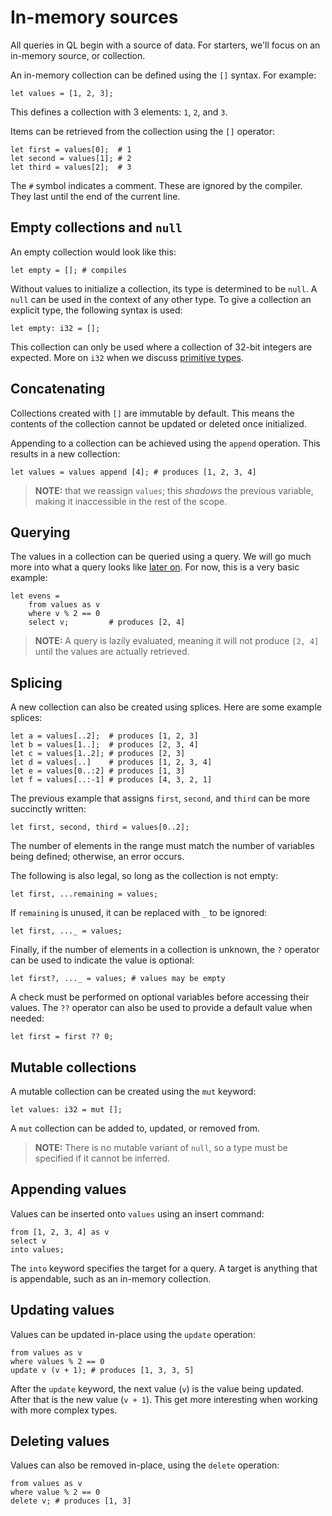 # In-memory sources
All queries in QL begin with a source of data. For starters, we'll focus on an in-memory source, or collection.

An in-memory collection can be defined using the `[]` syntax. For example:
```
let values = [1, 2, 3];
```

This defines a collection with 3 elements: `1`, `2`, and `3`.

Items can be retrieved from the collection using the `[]` operator:
```
let first = values[0];  # 1
let second = values[1]; # 2
let third = values[2];  # 3  
```

The `#` symbol indicates a comment. These are ignored by the compiler. They last until the end of the current line.

## Empty collections and `null`
An empty collection would look like this:
```
let empty = []; # compiles
```

Without values to initialize a collection, its type is determined to be `null`. A `null` can be used in the context of any other type. To give a collection an explicit type, the following syntax is used:
```
let empty: i32 = [];
```

This collection can only be used where a collection of 32-bit integers are expected. More on `i32` when we discuss [primitive types](./primitive-types.md).

## Concatenating
Collections created with `[]` are immutable by default. This means the contents of the collection cannot be updated or deleted once initialized.

Appending to a collection can be achieved using the `append` operation. This results in a new collection:
```
let values = values append [4]; # produces [1, 2, 3, 4]
```

> **NOTE:** that we reassign `values`; this *shadows* the previous variable, making it inaccessible in the rest of the scope.

## Querying
The values in a collection can be queried using a query. We will go much more into what a query looks like [later on](./queries.md). For now, this is a very basic example:
```
let evens = 
    from values as v
    where v % 2 == 0
    select v;         # produces [2, 4] 
```

> **NOTE:** A query is lazily evaluated, meaning it will not produce `[2, 4]` until the values are actually retrieved.

## Splicing
A new collection can also be created using splices. Here are some example splices:
```
let a = values[..2];  # produces [1, 2, 3]
let b = values[1..];  # produces [2, 3, 4]
let c = values[1..2]; # produces [2, 3]
let d = values[..]    # produces [1, 2, 3, 4]
let e = values[0..:2] # produces [1, 3]
let f = values[..:-1] # produces [4, 3, 2, 1]
```

The previous example that assigns `first`, `second`, and `third` can be more succinctly written:
```
let first, second, third = values[0..2];
```

The number of elements in the range must match the number of variables being defined; otherwise, an error occurs.

The following is also legal, so long as the collection is not empty:
```
let first, ...remaining = values;
```

If `remaining` is unused, it can be replaced with `_` to be ignored:
```
let first, ..._ = values;
```

Finally, if the number of elements in a collection is unknown, the `?` operator can be used to indicate the value is optional:
```
let first?, ..._ = values; # values may be empty
```

A check must be performed on optional variables before accessing their values. The `??` operator can also be used to provide a default value when needed:
```
let first = first ?? 0;
``` 

## Mutable collections
A mutable collection can be created using the `mut` keyword:
```
let values: i32 = mut [];
```

A `mut` collection can be added to, updated, or removed from. 

> **NOTE:** There is no mutable variant of `null`, so a type must be specified if it cannot be inferred.

## Appending values
Values can be inserted onto `values` using an insert command:
```
from [1, 2, 3, 4] as v
select v
into values;
```

The `into` keyword specifies the target for a query. A target is anything that is appendable, such as an in-memory collection.

## Updating values
Values can be updated in-place using the `update` operation:
```
from values as v
where values % 2 == 0
update v (v + 1); # produces [1, 3, 3, 5]
```

After the `update` keyword, the next value (`v`) is the value being updated. After that is the new value (`v + 1`). This get more interesting when working with more complex types.

## Deleting values
Values can also be removed in-place, using the `delete` operation:
```
from values as v
where value % 2 == 0
delete v; # produces [1, 3]
```